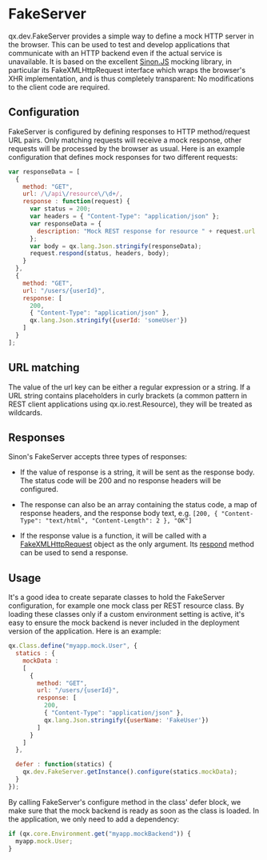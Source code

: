 # FakeServer

qx.dev.FakeServer provides a simple way to define a mock HTTP server
in the browser. This can be used to test and develop applications
that communicate with an HTTP backend even if the actual service is
unavailable. It is based on the excellent [Sinon.JS](http://sinonjs.org/)
mocking library, in particular its FakeXMLHttpRequest interface
which wraps the browser's XHR implementation, and is thus completely
transparent: No modifications to the client code are required.

## Configuration

FakeServer is configured by defining responses to HTTP method/request
URL pairs. Only matching requests will receive a mock response, other
requests will be processed by the browser as usual. Here is an example
configuration that defines mock responses for two different requests:

```javascript
var responseData = [
  {
    method: "GET",
    url: /\/api\/resource\/\d+/,
    response : function(request) {
      var status = 200;
      var headers = { "Content-Type": "application/json" };
      var responseData = {
        description: "Mock REST response for resource " + request.url
      };
      var body = qx.lang.Json.stringify(responseData);
      request.respond(status, headers, body);
    }
  },
  {
    method: "GET",
    url: "/users/{userId}",
    response: [
      200,
      { "Content-Type": "application/json" },
      qx.lang.Json.stringify({userId: 'someUser'})
    ]
  }
];
```

## URL matching

The value of the url key can be either a regular expression
or a string. If a URL string contains placeholders in curly
brackets (a common pattern in REST client applications using
qx.io.rest.Resource), they will be treated as wildcards.

## Responses

Sinon's FakeServer accepts three types of responses:

 -   If the value of response is a string, it will be sent as the response
 body. The status code will be 200 and no response headers will be configured.
 
 -   The response can also be an array containing the status code,
 a map of response headers, and the response body text, e.g. `[200,
 { "Content-Type": "text/html", "Content-Length": 2 }, "OK"]`
 
 -   If the response value is a function, it will be called with a
 [FakeXMLHttpRequest](http://sinonjs.org/docs/#FakeXMLHttpRequest) object
 as the only argument. Its [respond](http://sinonjs.org/docs/#respond)
 method can be used to send a response.

## Usage

It's a good idea to create separate classes to hold the FakeServer
configuration, for example one mock class per REST resource class.
By loading these classes only if a custom environment setting is
active, it's easy to ensure the mock backend is never included in
the deployment version of the application. Here is an example:

```javascript
qx.Class.define("myapp.mock.User", {
  statics : {
    mockData :
    [
      {
        method: "GET",
        url: "/users/{userId}",
        response: [
          200,
          { "Content-Type": "application/json" },
          qx.lang.Json.stringify({userName: 'FakeUser'})
        ]
      }
    ]
  },

  defer : function(statics) {
    qx.dev.FakeServer.getInstance().configure(statics.mockData);
  }
});
```

By calling FakeServer's configure method in the class' defer block,
we make sure that the mock backend is ready as soon as the class
is loaded. In the application, we only need to add a dependency:

```javascript
if (qx.core.Environment.get("myapp.mockBackend")) {
  myapp.mock.User;
}
```
